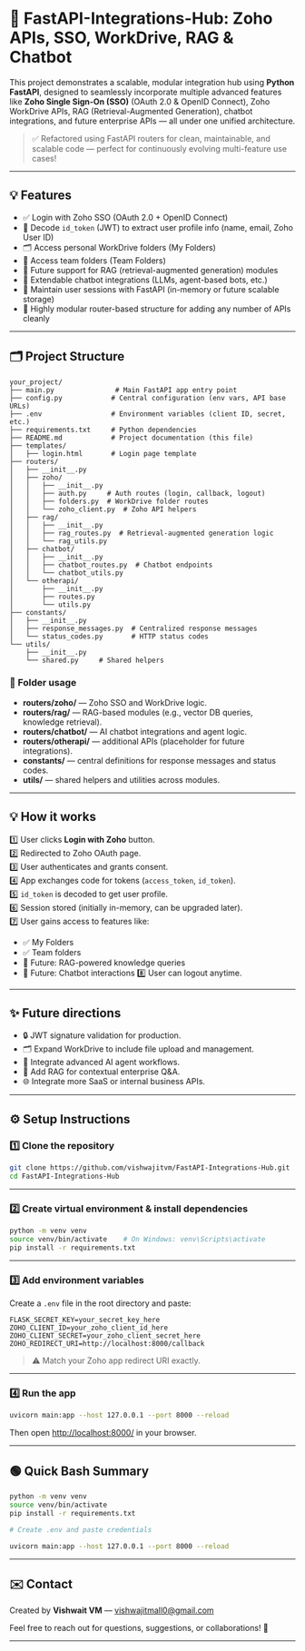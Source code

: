 # 🚀 FastAPI-Integrations-Hub: Zoho APIs, SSO, WorkDrive, RAG & Chatbot

This project demonstrates a scalable, modular integration hub using **Python FastAPI**, designed to seamlessly incorporate multiple advanced features like **Zoho Single Sign-On (SSO)** (OAuth 2.0 & OpenID Connect), Zoho WorkDrive APIs, RAG (Retrieval-Augmented Generation), chatbot integrations, and future enterprise APIs — all under one unified architecture.

> ✅ Refactored using FastAPI routers for clean, maintainable, and scalable code — perfect for continuously evolving multi-feature use cases!

---

## 💡 Features

- ✅ Login with Zoho SSO (OAuth 2.0 + OpenID Connect)
- 🔑 Decode `id_token` (JWT) to extract user profile info (name, email, Zoho User ID)
- 🗂️ Access personal WorkDrive folders (My Folders)
- 👥 Access team folders (Team Folders)
- 🧠 Future support for RAG (retrieval-augmented generation) modules
- 🤖 Extendable chatbot integrations (LLMs, agent-based bots, etc.)
- 💼 Maintain user sessions with FastAPI (in-memory or future scalable storage)
- 🧩 Highly modular router-based structure for adding any number of APIs cleanly

---

## 🗂️ Project Structure

```
your_project/
├── main.py               # Main FastAPI app entry point
├── config.py            # Central configuration (env vars, API base URLs)
├── .env                 # Environment variables (client ID, secret, etc.)
├── requirements.txt     # Python dependencies
├── README.md            # Project documentation (this file)
├── templates/
│   ├── login.html       # Login page template
├── routers/
│   ├── __init__.py
│   ├── zoho/
│   │   ├── __init__.py
│   │   ├── auth.py     # Auth routes (login, callback, logout)
│   │   ├── folders.py  # WorkDrive folder routes
│   │   └── zoho_client.py  # Zoho API helpers
│   ├── rag/
│   │   ├── __init__.py
│   │   ├── rag_routes.py  # Retrieval-augmented generation logic
│   │   └── rag_utils.py
│   ├── chatbot/
│   │   ├── __init__.py
│   │   ├── chatbot_routes.py  # Chatbot endpoints
│   │   └── chatbot_utils.py
│   └── otherapi/
│       ├── __init__.py
│       ├── routes.py
│       └── utils.py
├── constants/
│   ├── __init__.py
│   ├── response_messages.py  # Centralized response messages
│   └── status_codes.py       # HTTP status codes
└── utils/
    ├── __init__.py
    └── shared.py     # Shared helpers
```

### 📁 Folder usage

- **routers/zoho/** — Zoho SSO and WorkDrive logic.
- **routers/rag/** — RAG-based modules (e.g., vector DB queries, knowledge retrieval).
- **routers/chatbot/** — AI chatbot integrations and agent logic.
- **routers/otherapi/** — additional APIs (placeholder for future integrations).
- **constants/** — central definitions for response messages and status codes.
- **utils/** — shared helpers and utilities across modules.

---

## 💡 How it works

1️⃣ User clicks **Login with Zoho** button.  
2️⃣ Redirected to Zoho OAuth page.  
3️⃣ User authenticates and grants consent.  
4️⃣ App exchanges code for tokens (`access_token`, `id_token`).  
5️⃣ `id_token` is decoded to get user profile.  
6️⃣ Session stored (initially in-memory, can be upgraded later).  
7️⃣ User gains access to features like:
   - ✅ My Folders
   - ✅ Team folders
   - 💬 Future: RAG-powered knowledge queries
   - 🤖 Future: Chatbot interactions
8️⃣ User can logout anytime.

---

## ✨ Future directions

- 🔒 JWT signature validation for production.
- 🗂️ Expand WorkDrive to include file upload and management.
- 🤖 Integrate advanced AI agent workflows.
- 🔎 Add RAG for contextual enterprise Q&A.
- 🌐 Integrate more SaaS or internal business APIs.

---

## ⚙️ Setup Instructions

### 1️⃣ Clone the repository

```bash
git clone https://github.com/vishwajitvm/FastAPI-Integrations-Hub.git
cd FastAPI-Integrations-Hub
```

---

### 2️⃣ Create virtual environment & install dependencies

```bash
python -m venv venv
source venv/bin/activate    # On Windows: venv\Scripts\activate
pip install -r requirements.txt
```

---

### 3️⃣ Add environment variables

Create a `.env` file in the root directory and paste:

```env
FLASK_SECRET_KEY=your_secret_key_here
ZOHO_CLIENT_ID=your_zoho_client_id_here
ZOHO_CLIENT_SECRET=your_zoho_client_secret_here
ZOHO_REDIRECT_URI=http://localhost:8000/callback
```

> ⚠️ Match your Zoho app redirect URI exactly.

---

### 4️⃣ Run the app

```bash
uvicorn main:app --host 127.0.0.1 --port 8000 --reload
```

Then open [http://localhost:8000/](http://localhost:8000/) in your browser.

---

## 🟢 Quick Bash Summary

```bash
python -m venv venv
source venv/bin/activate
pip install -r requirements.txt

# Create .env and paste credentials

uvicorn main:app --host 127.0.0.1 --port 8000 --reload
```

---

## ✉️ Contact

Created by **Vishwait VM** — [vishwajitmall0@gmail.com](mailto:vishwajitmall0@gmail.com)

Feel free to reach out for questions, suggestions, or collaborations! 🚀

---

